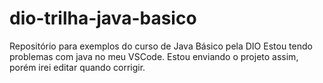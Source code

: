 # dio-trilha-java-basico
Repositório para exemplos do curso de Java Básico pela DIO
Estou tendo problemas com java no meu VSCode. Estou enviando o projeto assim, porém irei editar quando corrigir.

